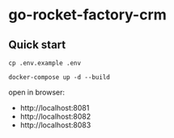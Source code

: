 # go-rocket-factory-crm

## Quick start

```console
cp .env.example .env

docker-compose up -d --build
```

open in browser: 
* http://localhost:8081
* http://localhost:8082
* http://localhost:8083